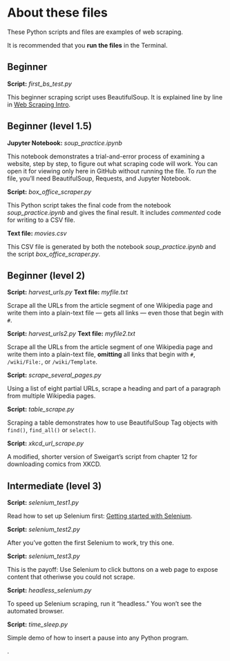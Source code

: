 # About these files

These Python scripts and files are examples of web scraping.

It is recommended that you **run the files** in the Terminal.

## Beginner

**Script:** *first_bs_test.py*

This beginner scraping script uses BeautifulSoup. It is explained line by line in [Web Scraping Intro](https://python-adv-web-apps.readthedocs.io/en/latest/scraping.html).

## Beginner (level 1.5)

**Jupyter Notebook:** *soup_practice.ipynb*

This notebook demonstrates a trial-and-error process of examining a website, step by step, to figure out what scraping code will work. You can open it for viewing only here in GitHub without running the file. To *run* the file, you’ll need BeautifulSoup, Requests, and Jupyter Notebook.

**Script:** *box_office_scraper.py*

This Python script takes the final code from the notebook *soup_practice.ipynb* and gives the final result. It includes *commented* code for writing to a CSV file.

**Text file:** *movies.csv*

This CSV file is generated by both the notebook *soup_practice.ipynb* and the script *box_office_scraper.py*.

## Beginner (level 2)

**Script:** *harvest_urls.py*
**Text file:** *myfile.txt*

Scrape all the URLs from the article segment of one Wikipedia page
   and write them into a plain-text file &mdash; gets all links &mdash; even
   those that begin with `#`.

**Script:** *harvest_urls2.py*
**Text file:** *myfile2.txt*

Scrape all the URLs from the article segment of one Wikipedia page
   and write them into a plain-text file, **omitting** all links that
   begin with `#`, `/wiki/File:`, or `/wiki/Template`.

**Script:** *scrape_several_pages.py*

Using a list of eight partial URLs, scrape a heading and part of a paragraph from multiple Wikipedia pages.

**Script:** *table_scrape.py*

Scraping a table demonstrates how to use BeautifulSoup Tag objects with `find()`, `find_all()` or `select()`.

**Script:** *xkcd_url_scrape.py*

A modified, shorter version of Sweigart’s script from chapter 12 for downloading comics from XKCD.

## Intermediate (level 3)

**Script:** *selenium_test1.py*

Read how to set up Selenium first: [Getting started with Selenium](http://bit.ly/selenium-intro).

**Script:** *selenium_test2.py*

After you’ve gotten the first Selenium to work, try this one.

**Script:** *selenium_test3.py*

This is the payoff: Use Selenium to click buttons on a web page to expose content that otheriwse you could not scrape.

**Script:** *headless_selenium.py*

To speed up Selenium scraping, run it “headless.” You won’t see the automated browser.

**Script:** *time_sleep.py*

Simple demo of how to insert a pause into any Python program.

.
